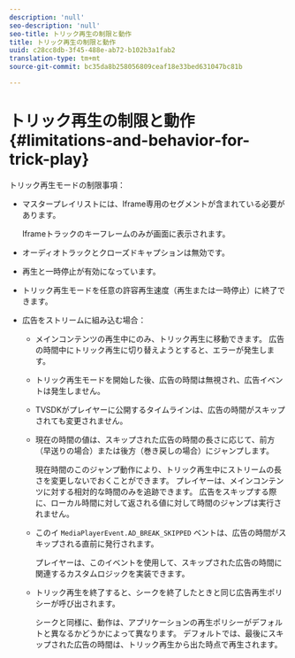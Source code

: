 ```yaml
---
description: 'null'
seo-description: 'null'
seo-title: トリック再生の制限と動作
title: トリック再生の制限と動作
uuid: c28cc8db-3f45-488e-ab72-b102b3a1fab2
translation-type: tm+mt
source-git-commit: bc35da8b258056809ceaf18e33bed631047bc81b

---
```



# トリック再生の制限と動作 {#limitations-and-behavior-for-trick-play}

<!--<a id="section_2BC43539C5C142E085D06A7E35C76726"></a>-->

トリック再生モードの制限事項：

* マスタープレイリストには、Iframe専用のセグメントが含まれている必要があります。

   Iframeトラックのキーフレームのみが画面に表示されます。
* オーディオトラックとクローズドキャプションは無効です。
* 再生と一時停止が有効になっています。
* トリック再生モードを任意の許容再生速度（再生または一時停止）に終了できます。
* 広告をストリームに組み込む場合：

   * メインコンテンツの再生中にのみ、トリック再生に移動できます。 広告の時間中にトリック再生に切り替えようとすると、エラーが発生します。
   * トリック再生モードを開始した後、広告の時間は無視され、広告イベントは発生しません。
   * TVSDKがプレイヤーに公開するタイムラインは、広告の時間がスキップされても変更されません。
   * 現在の時間の値は、スキップされた広告の時間の長さに応じて、前方（早送りの場合）または後方（巻き戻しの場合）にジャンプします。

      現在時間のこのジャンプ動作により、トリック再生中にストリームの長さを変更しないでおくことができます。 プレイヤーは、メインコンテンツに対する相対的な時間のみを追跡できます。 広告をスキップする際に、ローカル時間に対して返される値に対して時間のジャンプは実行されません。
   * このイ `MediaPlayerEvent.AD_BREAK_SKIPPED` ベントは、広告の時間がスキップされる直前に発行されます。

      プレイヤーは、このイベントを使用して、スキップされた広告の時間に関連するカスタムロジックを実装できます。

   * トリック再生を終了すると、シークを終了したときと同じ広告再生ポリシーが呼び出されます。

      シークと同様に、動作は、アプリケーションの再生ポリシーがデフォルトと異なるかどうかによって異なります。 デフォルトでは、最後にスキップされた広告の時間は、トリック再生から出た時点で再生されます。
